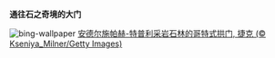 
**通往石之奇境的大门**

![bing-wallpaper](https://www.bing.com/th?id=OHR.TepliceRocks_ZH-CN1785316311_1920x1080.jpg)
[安德尔施帕赫-特普利采岩石林的哥特式拱门, 捷克 (© Kseniya_Milner/Getty Images)](https://www.bing.com/search?q=%E5%93%A5%E7%89%B9%E5%BC%8F%E6%8B%B1%E9%97%A8&amp;form=hpcapt&amp;mkt=zh-cn)
  
